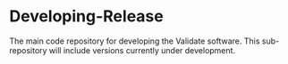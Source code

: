 # Developing-Release
The main code repository for developing the Validate software. This sub-repository will include versions currently under development.
